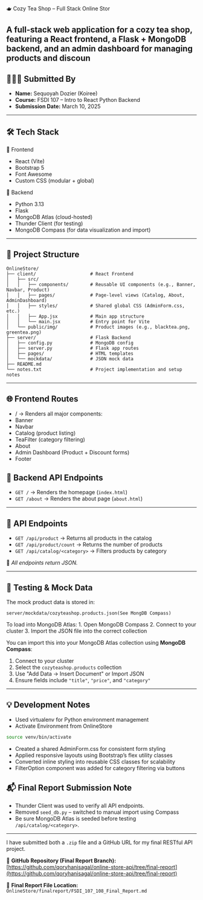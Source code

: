 🫖 Cozy Tea Shop – Full Stack Online Stor

A full-stack web application for a cozy tea shop, featuring a React frontend, a Flask + MongoDB backend, and an admin dashboard for managing products and discoun
---

## 👩🏽‍💻 Submitted By
- **Name:** Sequoyah Dozier  (Koiree)
- **Course:** FSDI 107 – Intro to React Python Backend  
- **Submission Date:** March 10, 2025

---

## 🛠️ Tech Stack

🔹 Frontend

- React (Vite)
- Bootstrap 5
- Font Awesome
- Custom CSS (modular + global)

🔹 Backend

- Python 3.13
- Flask
- MongoDB Atlas (cloud-hosted)
- Thunder Client (for testing)
- MongoDB Compass (for data visualization and import)

---

## 📄 Project Structure

```
OnlineStore/
├── client/                    # React Frontend
│   ├── src/
│   │   ├── components/        # Reusable UI components (e.g., Banner, Navbar, Product)
│   │   ├── pages/             # Page-level views (Catalog, About, AdminDashboard)
│   │   ├── styles/            # Shared global CSS (AdminForm.css, etc.)
│   │   ├── App.jsx            # Main app structure
│   │   └── main.jsx           # Entry point for Vite
│   └── public/img/            # Product images (e.g., blacktea.png, greentea.png)
├── server/                    # Flask Backend
│   ├── config.py              # MongoDB config
│   ├── server.py              # Flask app routes
│   ├── pages/                 # HTML templates
│   └── mockdata/              # JSON mock data
├── README.md
└── notes.txt                  # Project implementation and setup notes
```
---

## 🌐 Frontend Routes
- / → Renders all major components:
- Banner
- Navbar
- Catalog (product listing)
- TeaFilter (category filtering)
- About
- Admin Dashboard (Product + Discount forms)
- Footer

## 🔌 Backend API Endpoints

- `GET /` → Renders the homepage (`index.html`)
- `GET /about` → Renders the about page (`about.html`)

---

## 🔌 API Endpoints

- `GET /api/product` → Returns all products in the catalog
- `GET /api/product/count` → Returns the number of products
- `GET /api/catalog/<category>` → Filters products by category

📍 *All endpoints return JSON.*

---

## 🧪 Testing & Mock Data

The mock product data is stored in:

``
server/mockdata/cozyteashop.products.json(See MongDB Compass)
``

To load into MongoDB Atlas:
	1.	Open MongoDB Compass
	2.	Connect to your cluster
	3.	Import the JSON file into the correct collection

You can import this into your MongoDB Atlas collection using **MongoDB Compass**:
1. Connect to your cluster
2. Select the `cozyteashop.products` collection
3. Use "Add Data → Insert Document" or Import JSON
4. Ensure fields include `"title"`, `"price"`, and `"category"`

---

## 💡 Development Notes
- Used virtualenv for Python environment management
- Activate Environment from OnlineStore
```bash
source venv/bin/activate
```
- Created a shared AdminForm.css for consistent form styling
- Applied responsive layouts using Bootstrap’s flex utility classes
- Converted inline styling into reusable CSS classes for scalability
- FilterOption component was added for category filtering via buttons

## 📬 Final Report Submission Note

- Thunder Client was used to verify all API endpoints.
- Removed `seed_db.py` – switched to manual import using Compass
- Be sure MongoDB Atlas is seeded before testing `/api/catalog/<category>`.

---

I have submitted both a `.zip` file and a GitHub URL for my final RESTful API project.

🔗 **GitHub Repository (Final Report Branch):**  
[https://github.com/qoryhanisagal/online-store-api/tree/final-report](https://github.com/qoryhanisagal/online-store-api/tree/final-report)

📄 **Final Report File Location:**  
`OnlineStore/finalreport/FSDI_107_108_Final_Report.md`